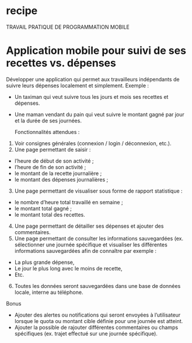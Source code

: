 # recipe
TRAVAIL PRATIQUE DE PROGRAMMATION MOBILE

# Application mobile pour suivi de ses recettes vs. dépenses


Développer une application qui permet aux travailleurs indépendants de suivre leurs dépenses localement 
et simplement. 
Exemple : 
- Un taximan qui veut suivre tous les jours et mois ses recettes et dépenses. 
- Une maman vendant du pain qui veut suivre le montant gagné par jour et la durée de ses journées.


  Fonctionnalités attendues : 
1. Voir consignes générales (connexion / login / déconnexion, etc.). 
2. Une page permettant de saisir : 
  - l’heure de début de son activité ;
  - l’heure de fin de son activité ;
  - le montant de la recette journalière ;
  - le montant des dépenses journalières ; 
3. Une page permettant de visualiser sous forme de rapport statistique :
  - le nombre d’heure total travaillé en semaine ; 
  - le montant total gagné ;
  - le montant total des recettes. 
4. Une page permettant de détailler ses dépenses et ajouter des commentaires. 
5. Une page permettant de consulter les informations sauvegardées (ex. sélectionner une 
journée spécifique et visualiser les différentes informations sauvegardées afin de 
connaître par exemple :
- La plus grande dépense,
- Le jour le plus long avec le moins de recette,
- Etc. 
6. Toutes les données seront sauvegardées dans une base de données locale, interne au 
téléphone.


Bonus 
- Ajouter des alertes ou notifications qui seront envoyées à l’utilisateur lorsque le quota ou montant 
cible définie pour une journée est atteint. 
- Ajouter la possible de rajouter différentes commentaires ou champs spécifiques (ex. trajet 
effectué sur une journée spécifique). 





